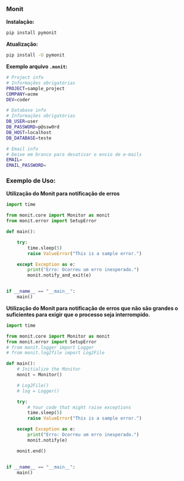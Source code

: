 ### Monit

**Instalação:**
```bash
pip install pymonit
```
**Atualização:**
```bash
pip install -U pymonit
```
**Exemplo arquivo `.monit`:**
```bash
# Project info
# Informações obrigatórias
PROJECT=sample_project
COMPANY=acme
DEV=coder

# Database info
# Informações obrigatórias
DB_USER=user
DB_PASSWORD=p@ssw0rd
DB_HOST=localhost
DB_DATABASE=teste

# Email info
# Deixe em branco para desativar o envio de e-mails
EMAIL=
EMAIL_PASSWORD=
```
### Exemplo de Uso:

**Utilização do Monit para notificação de erros**
```python
import time

from monit.core import Monitor as monit
from monit.error import SetupError

def main():

    try:
        time.sleep(5)
        raise ValueError("This is a sample error.")

    except Exception as e:
        print("Erro: Ocorreu um erro inesperado.")
        monit.notify_and_exit(e)


if __name__ == "__main__":
    main()
```

**Utilização do Monit para notificação de erros que
não são grandes o suficientes para exigir que o
processo seja interrompido.**

```Python
import time

from monit.core import Monitor as monit
from monit.error import SetupError
# from monit.logger import Logger
# from monit.log2file import Log2File

def main():
    # Initialize the Monitor
    monit = Monitor()

    # Log2File()
    # log = Logger()

    try:
        # Your code that might raise exceptions
        time.sleep(5)
        raise ValueError("This is a sample error.")

    except Exception as e:
        print("Erro: Ocorreu um erro inesperado.")
        monit.notify(e)

    monit.end()


if __name__ == "__main__":
    main()
```
